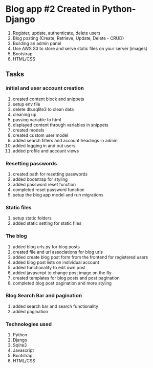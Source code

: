 # Blog app #2 Created in Python-Django

1. Register, update, authenticate, delete users
2. Blog posting (Create, Retrieve, Update, Delete - CRUD)
3. Building an admin panel
4. Use AWS S3 to store and serve static files on your server (images)
5. Bootstrap
6. HTML/CSS

## Tasks

### initial and user account creation

1. created content block and snippets
2. setup env file
3. delete db.sqlite3 to clean data
4. cleaning up
5. passing variable to html
6. displayed content through variables in snippets
7. created models
8. created custom user model
9. added search filters and account headings in admin
10. added logging in and out users
11. added profile and account views

### Resetting passwords

1. created path for resetting passwords
2. added bootstrap for styling
3. added password reset function
4. completed reset password function
5. setup the blog app model and run migrations

### Static files

1. setup static folders
2. added static setting for static files

### The blog

1. added blog urls.py for blog posts
2. created file and url associations for blog urls
3. added create blog post form from the frontend for registered users
4. added blog post lists on individual account
5. added functionality to edit own post
6. added javascript to change post image on the fly
7. created templates for blog posts and post pagination
8. completed blog post pagination and more styling

### Blog Search Bar and pagination

1. added search bar and search functionality
2. added pagination

### Technologies used

1. Python
2. Django
3. Sqlite3
4. Javascript
5. Bootstrap
6. HTML/CSS
